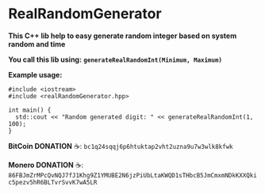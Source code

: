 # RealRandomGenerator
**This C++ lib help to easy generate random integer based on system random and time**

**You call this lib using:** **```generateRealRandomInt(Minimum, Maximum)```**



**Example usage:** 
```
#include <iostream>
#include <realRandomGenerator.hpp>

int main() {
  std::cout << "Random generated digit: " << generateRealRandomInt(1, 100);
}
```



**BitCoin DONATION** ☕️: ```bc1q24sqqj6p6htuktap2vht2uzna9u7w3wlk8kfwk```

**Monero DONATION** ☕️: ```86FBJmZrMPcQvNQJ7fJ1Khg9Z1YMUBE2N6jzPiUbLtaKWQD1sTHbcB5JmCmxmNDkKXXQkic5pezv5hR6BLTvrSvvK7wA5LR```
